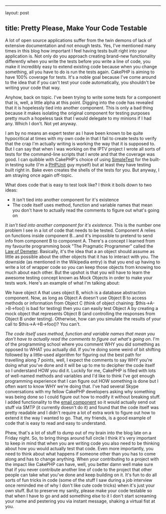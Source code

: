 <hr />

<p>layout: post</p>

<h2>title: Pretty Please, Make Your Code Testable</h2>

<p>A lot of open source applications suffer from the twin demons of lack of extensive documentation and not enough tests.  Yes, I've mentioned many times in this blog how important I feel having tests built right into your application is.  Not only do you approach creating brand-new functionality differently when you write the tests before you write a line of code, you make it incredibly easy to extend existing code because when you change something, all you have to do is run the tests again.  CakePHP is aiming to have 100% coverage for tests.  It's a noble goal because I've come around to the idea that if you can't test your code automatically, you shouldn't be writing your code that way.</p>

<p>
Anyhow, back on topic.  I've been trying to write some tests for a component that is, well, a little alpha at this point.  Digging into the code has revealed that it is hopelessly tied into another component.  This is only a bad thing because it makes isolating the original component for testing purposes pretty much a hopeless task that I would delegate to my minions if I had any.  Which I don't.  Not yet anyway.</p>

<p>
I am by no means an expert tester as I have been known to be quite hypocritical at times with my own code in that I fail to create tests to verify that the crap I'm actually writing is working the way that it is supposed to.  But I can say that when I was working on the IPTV project I wrote all sorts of tests for the command-line scripts that I wrote and that the coverage was good.  I can quibble with CakePHP's choice of using <a href="http://www.lastcraft.com/simple_test.php">SimpleTest</a> for the built-in testing suite (I'm a <a href="http://www.phpunit.de">PHPUnit</a> guy myself) but at least they have testing built right in.  Bake even creates the shells of the tests for you.  But anyway, I am straying once again off-topic.</p>

<p>
What does code that is easy to test look like?  I think it boils down to two ideas:
<ul>
<li>It isn't tied into another component for it's existence</li>
<li>The code itself uses method, function and variable names that mean you don't have to actually read the comments to figure out what's going on</li>
</ul>
</p>

<p><i>It isn't tied into another component for it's existence</i>.  This is the number one problem I see in a lot of code that needs to be tested.  Component A relies on functions inside component B...and it's impossible to pretend to send info from component B to component A.  There's a concept I learned from my favourite programming book "The Pragmatic Programmer" called the <a href="http://en.wikipedia.org/wiki/Law_of_Demeter">Law of Demeter</a>.  Basically, it's the idea that a an object should assume as little as possible about the other objects that it has to interact with you.  The downside (as mentioned in the Wikipedia entry) is that you end up having to write a lot of wrapper code so you can keep those objects from knowing too much about each other.  But the upshot is that you will have to learn the awesome testing concept known as Mock Objects in order to make your tests work.  Here's an example of what I'm talking about:</p>

<p>
We have object A that uses object B, which is a database abstraction component.  Now, as long as Object A doesn't use Object B to access methods or information from Object C (think of object chaining: $this->A->B->foo() is bad for testing) then you can easily test Object A by creating a mock object that represents Object B (and controlling the responses from Object B under testing).  Otherwise, how can you simulate the results of your call to $this->A->B->foo()?  You can't.
</p>

<p><i>The code itself uses method, function and variable names that mean you don't have to actually read the comments to figure out what's going on</i>.  I'm of the programming school where you comment WHY you did something as opposed to WHAT you actually did.  If you're doing some weird of bit shifting followed by a little-used algorithm for figuring out the best path for travelling along 7 points, well, I expect the comments to say WHY you're doing what you've done and it will be up to me to decipher the code itself so I understand HOW you did it.  Luckily for me, CakePHP is filled with lots of well-named methods and variables and I'd like to think I've got enough programming experience that I can figure out HOW something is done but I often want to know WHY we're doing that.  I've had several Skype conversations with my fellow CakePHP developers asking why something was being done so I could figure out how to modify it without breaking stuff.  I added functionality to the <a href="http://api.cakephp.org/1.2/class_email_component.html">email  component</a> so it would actually send out stuff via SMTP (it currently doesn't do it) and found that the code itself was pretty readable and I didn't require a lot of extra work to figure out how to extend it the way I wanted to go.  That, my friends, is a good example of code that is easy to read and easy to understand.</p>

<p>Phew, that's a lot of stuff to dump out of my brain into the blog late on a Friday night.  So, to bring things around full circle I think it's very important to keep in mind that when you are writing code you also need to be thinking about how you would actually test that code.  Even more importantly, you need to think about what happens if someone other than you has to come along and has to change anything.  When your contributing to a project with the impact like CakePHP can have, well, you better damn well make sure that if you never contribute another line of code to the project that other people can take what you've done and keep building on it.  It's fun to do all sorts of fun tricks in code (some of the stuff I saw during a job interview once reminded me of why I don't like cute code tricks) when it's just your own stuff.  But to preserve my sanity, please make your code testable so that when I have to go and add something else to it I don't start screaming your name and pestering you via instant message, shaking a virtual fist at you.</p>
